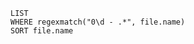 ```dataview
LIST
WHERE regexmatch("0\d - .*", file.name)
SORT file.name
```
































